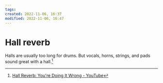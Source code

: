 ```yaml
---
tags: 
created: 2022-11-06, 16:37
modified: 2022-11-06, 16:47
---
```


# Hall reverb
Halls are usually too long for drums. But vocals, horns, strings, and pads sound great with a hall.[^1]

[^1]: [Hall Reverb: You're Doing It Wrong - YouTube](https://www.youtube.com/watch?v=Yfly4rUQcJg)